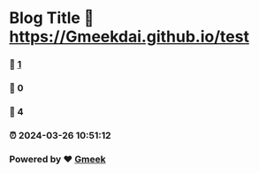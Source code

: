 # Blog Title :link: https://Gmeekdai.github.io/test 
### :page_facing_up: [1](https://Gmeekdai.github.io/test/tag.html) 
### :speech_balloon: 0 
### :hibiscus: 4 
### :alarm_clock: 2024-03-26 10:51:12 
### Powered by :heart: [Gmeek](https://github.com/Meekdai/Gmeek)
